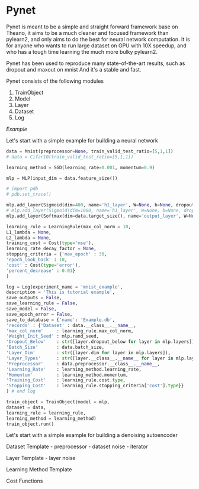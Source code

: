Pynet
=====

Pynet is meant to be a simple and straight forward framework base on Theano, it aims to be a much cleaner and focused framework than pylearn2, and only aims to do the best for neural network computation. It is for anyone who wants to run large dataset on GPU with 10X speedup, and who has a tough time learning the much more bulky pylearn2.

Pynet has been used to reproduce many state-of-the-art results, such as dropout and maxout on mnist And it's a stable and fast.

Pynet consists of the following modules

1. TrainObject
2. Model
3. Layer
4. Dataset
5. Log

_Example_

Let's start with a simple example for building a neural network
```python
data = Mnist(preprocessor=None, train_valid_test_ratio=[5,1,1])
# data = Cifar10(train_valid_test_ratio=[5,1,1])

learning_method = SGD(learning_rate=0.001, momentum=0.9)

mlp = MLP(input_dim = data.feature_size())

# import pdb
# pdb.set_trace()

mlp.add_layer(Sigmoid(dim=400, name='h1_layer', W=None, b=None, dropout_below=0.5))
# mlp.add_layer(Sigmoid(dim=1000, name='h1_layer', W=None, b=None, dropout_below=None))
mlp.add_layer(Softmax(dim=data.target_size(), name='output_layer', W=None, b=None, dropout_below=None))

learning_rule = LearningRule(max_col_norm = 10,
L1_lambda = None,
L2_lambda = None,
training_cost = Cost(type='mse'),
learning_rate_decay_factor = None,
stopping_criteria = {'max_epoch' : 30,
'epoch_look_back' : 10,
'cost' : Cost(type='error'),
'percent_decrease' : 0.01}
)

log = Log(experiment_name = 'mnist_example',
description = 'This is tutorial example',
save_outputs = False,
save_learning_rule = False,
save_model = False,
save_epoch_error = False,
save_to_database = {'name': 'Example.db',
'records' : {'Dataset' : data.__class__.__name__,
'max_col_norm'     : learning_rule.max_col_norm,
'Weight_Init_Seed' : mlp.rand_seed,
'Dropout_Below'    : str([layer.dropout_below for layer in mlp.layers]),
'Batch_Size'       : data.batch_size,
'Layer_Dim'        : str([layer.dim for layer in mlp.layers]),
'Layer_Types'      : str([layer.__class__.__name__ for layer in mlp.layers]),
'Preprocessor'     : data.preprocessor.__class__.__name__,
'Learning_Rate'    : learning_method.learning_rate,
'Momentum'         : learning_method.momentum,
'Training_Cost'    : learning_rule.cost.type,
'Stopping_Cost'    : learning_rule.stopping_criteria['cost'].type}}
) # end log

train_object = TrainObject(model = mlp,
dataset = data,
learning_rule = learning_rule,
learning_method = learning_method)
train_object.run()
```




Let's start with a simple example for building a denoising autoencoder


Dataset Template
    - preprocessor
    - dataset noise
    - iterator

Layer Template
    - layer noise


Learning Method Template


Cost Functions


